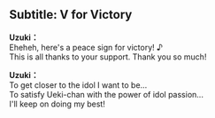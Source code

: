 # 

  
## Subtitle: V for Victory
  
**Uzuki：**  
Eheheh, here's a peace sign for victory! ♪  
This is all thanks to your support. Thank you so much!  
  
**Uzuki：**  
To get closer to the idol I want to be...  
To satisfy Ueki-chan with the power of idol passion...  
I'll keep on doing my best!  
